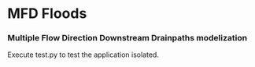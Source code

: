# MFD Floods
### Multiple Flow Direction Downstream Drainpaths modelization

Execute test.py to test the application isolated.
